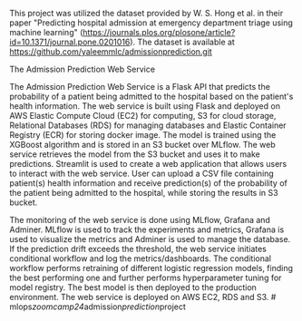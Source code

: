 This project was utilized the dataset provided by W. S. Hong et al. in their paper "Predicting hospital admission at emergency department triage using machine learning" (https://journals.plos.org/plosone/article?id=10.1371/journal.pone.0201016). The dataset is available at https://github.com/yaleemmlc/admissionprediction.git

The Admission Prediction Web Service

The Admission Prediction Web Service is a Flask API that predicts the probability of a patient being admitted to the hospital based on the patient's health information. The web service is built using Flask and deployed on AWS Elastic Compute Cloud (EC2) for computing, S3 for cloud storage, Relational Databases (RDS) for managing databases and Elastic Container Registry (ECR) for storing docker image. The model is trained using the XGBoost algorithm and is stored in an S3 bucket over MLflow. The web service retrieves the model from the S3 bucket and uses it to make predictions. Streamlit is used to create a web application that allows users to interact with the web service. User can upload a CSV file containing patient(s) health information and receive prediction(s) of the probability of the patient being admitted to the hospital, while storing the results in S3 bucket.

The monitoring of the web service is done using MLflow, Grafana and Adminer. MLflow is used to track the experiments and metrics, Grafana is used to visualize the metrics and Adminer is used to manage the database. If the prediction drift exceeds the threshold, the web service initiates conditional workflow and log the metrics/dashboards. The conditional workflow performs retraining of different logistic regression models, finding the best performing one and further performs hyperparameter tuning for model registry. The best model is then deployed to the production environment. The web service is deployed on AWS EC2, RDS and S3.
#   m l o p s _ z o o m c a m p 2 4 _ a d m i s s i o n _ p r e d i c t i o n _ p r o j e c t  
 